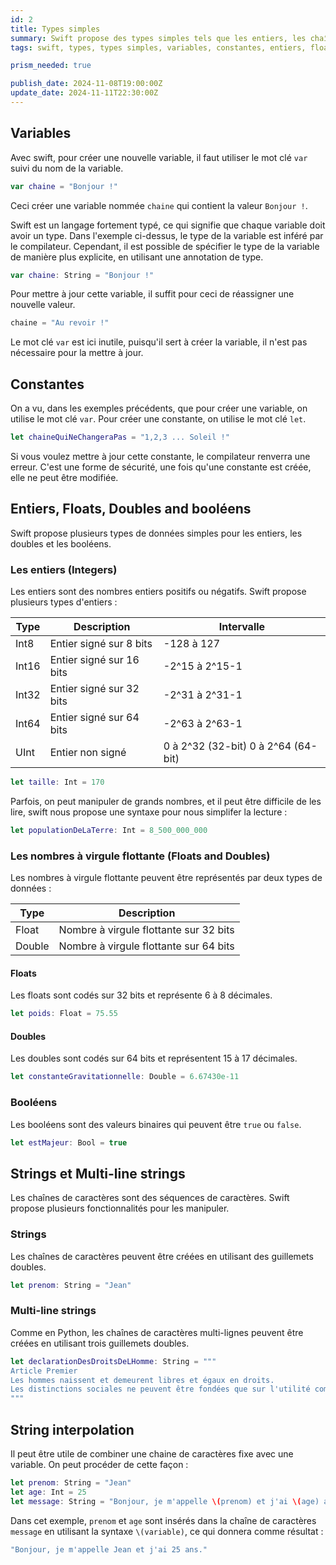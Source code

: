 ```yaml
---
id: 2
title: Types simples
summary: Swift propose des types simples tels que les entiers, les chaînes de caractères, les doubles et les booléens, qui sont fondamentaux pour la manipulation des données. Le langage privilégie la sécurité des types en encourageant l'utilisation de constantes avec "let" et permet des annotations de type pour une meilleure clarté. De plus, des fonctionnalités comme l'interpolation de chaînes et les chaînes multi-lignes simplifient la gestion du texte.
tags: swift, types, types simples, variables, constantes, entiers, floats, doubles, booléens, strings, interpolation, multi-line strings, swift playground, xcode

prism_needed: true

publish_date: 2024-11-08T19:00:00Z
update_date: 2024-11-11T22:30:00Z
---
```


## Variables

Avec swift, pour créer une nouvelle variable, il faut utiliser le mot clé `var` suivi du nom de la variable.

```swift
var chaine = "Bonjour !"
```

Ceci créer une variable nommée `chaine` qui contient la valeur `Bonjour !`.

Swift est un langage fortement typé, ce qui signifie que chaque variable doit avoir un type. Dans l'exemple ci-dessus, le type de la variable est inféré par le compilateur. Cependant, il est possible de spécifier le type de la variable de manière plus explicite, en utilisant une annotation de type.

```swift
var chaine: String = "Bonjour !"
```

Pour mettre à jour cette variable, il suffit pour ceci de réassigner une nouvelle valeur.

```swift
chaine = "Au revoir !"
```

Le mot clé `var` est ici inutile, puisqu'il sert à créer la variable, il n'est pas nécessaire pour la mettre à jour.

## Constantes

On a vu, dans les exemples précédents, que pour créer une variable, on utilise le mot clé `var`. Pour créer une constante, on utilise le mot clé `let`.

```swift
let chaineQuiNeChangeraPas = "1,2,3 ... Soleil !"
```

Si vous voulez mettre à jour cette constante, le compilateur renverra une erreur. C'est une forme de sécurité, une fois qu'une constante est créée, elle ne peut être modifiée.

## Entiers, Floats, Doubles and booléens

Swift propose plusieurs types de données simples pour les entiers, les doubles et les booléens.

### Les entiers (Integers)

Les entiers sont des nombres entiers positifs ou négatifs. Swift propose plusieurs types d'entiers :

| Type       | Description              | Intervalle                          |
| ---------- | ------------------------ | ----------------------------------- |
| Int8       | Entier signé sur 8 bits  | -128 à 127                          |
| Int16      | Entier signé sur 16 bits | -2^15 à 2^15-1                      |
| Int32      | Entier signé sur 32 bits | -2^31 à 2^31-1                      |
| Int64      | Entier signé sur 64 bits | -2^63 à 2^63-1                      |
| UInt       | Entier non signé         | 0 à 2^32 (32-bit) 0 à 2^64 (64-bit) |

```swift
let taille: Int = 170
```

Parfois, on peut manipuler de grands nombres, et il peut être difficile de les lire, swift nous propose une syntaxe pour nous simplifer la lecture :

```swift
let populationDeLaTerre: Int = 8_500_000_000
```

### Les nombres à virgule flottante (Floats and Doubles)

Les nombres à virgule flottante peuvent être représentés par deux types de données :

| Type       | Description                            |
| ---------- | -------------------------------------- |
| Float      | Nombre à virgule flottante sur 32 bits |
| Double     | Nombre à virgule flottante sur 64 bits |

#### Floats

Les floats sont codés sur 32 bits et représente 6 à 8 décimales.

```swift
let poids: Float = 75.55
```

#### Doubles

Les doubles sont codés sur 64 bits et représentent 15 à 17 décimales.

```swift
let constanteGravitationnelle: Double = 6.67430e-11
```

### Booléens

Les booléens sont des valeurs binaires qui peuvent être `true` ou `false`.

```swift
let estMajeur: Bool = true
```

## Strings et Multi-line strings

Les chaînes de caractères sont des séquences de caractères. Swift propose plusieurs fonctionnalités pour les manipuler.

### Strings

Les chaînes de caractères peuvent être créées en utilisant des guillemets doubles.

```swift
let prenom: String = "Jean"
```

### Multi-line strings

Comme en Python, les chaînes de caractères multi-lignes peuvent être créées en utilisant trois guillemets doubles.

```swift
let declarationDesDroitsDeLHomme: String = """
Article Premier
Les hommes naissent et demeurent libres et égaux en droits.
Les distinctions sociales ne peuvent être fondées que sur l'utilité commune.
"""
```

## String interpolation

Il peut être utile de combiner une chaine de caractères fixe avec une variable. On peut procéder de cette façon :

```swift
let prenom: String = "Jean"
let age: Int = 25
let message: String = "Bonjour, je m'appelle \(prenom) et j'ai \(age) ans."
```

Dans cet exemple, `prenom` et `age` sont insérés dans la chaîne de caractères `message` en utilisant la syntaxe `\(variable)`, ce qui donnera comme résultat :

```swift
"Bonjour, je m'appelle Jean et j'ai 25 ans."
```
